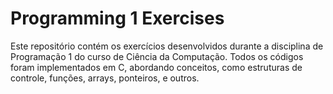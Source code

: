 # Programming 1 Exercises
Este repositório contém os exercícios desenvolvidos durante a disciplina de Programação 1 do curso de Ciência da Computação. Todos os códigos foram implementados em C, abordando conceitos, como estruturas de controle, funções, arrays, ponteiros, e outros.
